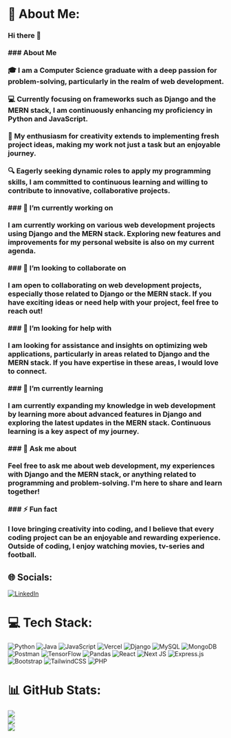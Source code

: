 # 💫 About Me:
### Hi there 👋<br><br>### About Me<br><br>🎓 I am a Computer Science graduate with a deep passion for problem-solving, particularly in the realm of web development.<br><br>💻 Currently focusing on frameworks such as Django and the MERN stack, I am continuously enhancing my proficiency in Python and JavaScript.<br><br>🚀 My enthusiasm for creativity extends to implementing fresh project ideas, making my work not just a task but an enjoyable journey.<br><br>🔍 Eagerly seeking dynamic roles to apply my programming skills, I am committed to continuous learning and willing to contribute to innovative, collaborative projects.<br><br>### 🔭 I’m currently working on<br><br>I am currently working on various web development projects using Django and the MERN stack. Exploring new features and improvements for my personal website is also on my current agenda.<br><br>### 👯 I’m looking to collaborate on<br><br>I am open to collaborating on web development projects, especially those related to Django or the MERN stack. If you have exciting ideas or need help with your project, feel free to reach out!<br><br>### 🤝 I’m looking for help with<br><br>I am looking for assistance and insights on optimizing web applications, particularly in areas related to Django and the MERN stack. If you have expertise in these areas, I would love to connect.<br><br>### 🌱 I’m currently learning<br><br>I am currently expanding my knowledge in web development by learning more about advanced features in Django and exploring the latest updates in the MERN stack. Continuous learning is a key aspect of my journey.<br><br>### 💬 Ask me about<br><br>Feel free to ask me about web development, my experiences with Django and the MERN stack, or anything related to programming and problem-solving. I'm here to share and learn together!<br><br>### ⚡ Fun fact<br><br>I love bringing creativity into coding, and I believe that every coding project can be an enjoyable and rewarding experience. Outside of coding, I enjoy watching movies, tv-series and football.


## 🌐 Socials:
[![LinkedIn](https://img.shields.io/badge/LinkedIn-%230077B5.svg?logo=linkedin&logoColor=white)](https://linkedin.com/in/nayeem-m-haque) 

# 💻 Tech Stack:
![Python](https://img.shields.io/badge/python-3670A0?style=for-the-badge&logo=python&logoColor=ffdd54) ![Java](https://img.shields.io/badge/java-%23ED8B00.svg?style=for-the-badge&logo=openjdk&logoColor=white) ![JavaScript](https://img.shields.io/badge/javascript-%23323330.svg?style=for-the-badge&logo=javascript&logoColor=%23F7DF1E) ![Vercel](https://img.shields.io/badge/vercel-%23000000.svg?style=for-the-badge&logo=vercel&logoColor=white) ![Django](https://img.shields.io/badge/django-%23092E20.svg?style=for-the-badge&logo=django&logoColor=white) ![MySQL](https://img.shields.io/badge/mysql-%2300000f.svg?style=for-the-badge&logo=mysql&logoColor=white) ![MongoDB](https://img.shields.io/badge/MongoDB-%234ea94b.svg?style=for-the-badge&logo=mongodb&logoColor=white) ![Postman](https://img.shields.io/badge/Postman-FF6C37?style=for-the-badge&logo=postman&logoColor=white) ![TensorFlow](https://img.shields.io/badge/TensorFlow-%23FF6F00.svg?style=for-the-badge&logo=TensorFlow&logoColor=white) ![Pandas](https://img.shields.io/badge/pandas-%23150458.svg?style=for-the-badge&logo=pandas&logoColor=white) ![React](https://img.shields.io/badge/react-%2320232a.svg?style=for-the-badge&logo=react&logoColor=%2361DAFB) ![Next JS](https://img.shields.io/badge/Next-black?style=for-the-badge&logo=next.js&logoColor=white) ![Express.js](https://img.shields.io/badge/express.js-%23404d59.svg?style=for-the-badge&logo=express&logoColor=%2361DAFB) ![Bootstrap](https://img.shields.io/badge/bootstrap-%238511FA.svg?style=for-the-badge&logo=bootstrap&logoColor=white) ![TailwindCSS](https://img.shields.io/badge/tailwindcss-%2338B2AC.svg?style=for-the-badge&logo=tailwind-css&logoColor=white) ![PHP](https://img.shields.io/badge/php-%23777BB4.svg?style=for-the-badge&logo=php&logoColor=white)
# 📊 GitHub Stats:
![](https://github-readme-stats.vercel.app/api?username=nayeemmubasshir&theme=gotham&hide_border=true&include_all_commits=false&count_private=false)<br/>
![](https://github-readme-streak-stats.herokuapp.com/?user=nayeemmubasshir&theme=gotham&hide_border=true)<br/>
![](https://github-readme-stats.vercel.app/api/top-langs/?username=nayeemmubasshir&theme=gotham&hide_border=true&include_all_commits=false&count_private=false&layout=compact)

<!-- Proudly created with GPRM ( https://gprm.itsvg.in ) -->


<!--
**NayeemMubasshir/nayeemmubasshir** is a ✨ _special_ ✨ repository because its `README.md` (this file) appears on your GitHub profile.

Here are some ideas to get you started:

- 🔭 I’m currently working on ...
- 🌱 I’m currently learning ...
- 👯 I’m looking to collaborate on ...
- 🤔 I’m looking for help with ...
- 💬 Ask me about ...
- 📫 How to reach me: ...
- 😄 Pronouns: ...
- ⚡ Fun fact: ...
-->
